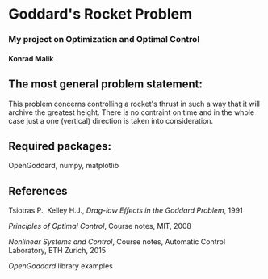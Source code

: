 # Goddard's Rocket Problem

### My project on Optimization and Optimal Control
#### Konrad Malik

## The most general problem statement:

This problem concerns controlling a rocket's thrust in such a way that it will archive the greatest height. There is no contraint on time and in the whole case just a one (vertical) direction is taken into consideration. 

## Required packages:
OpenGoddard, numpy, matplotlib

## References
Tsiotras P., Kelley H.J., *Drag-law Effects in the Goddard Problem*, 1991

*Principles of Optimal Control*, Course notes, MIT, 2008

*Nonlinear Systems and Control*, Course notes, Automatic Control Laboratory, ETH Zurich, 2015

*OpenGoddard* library examples
